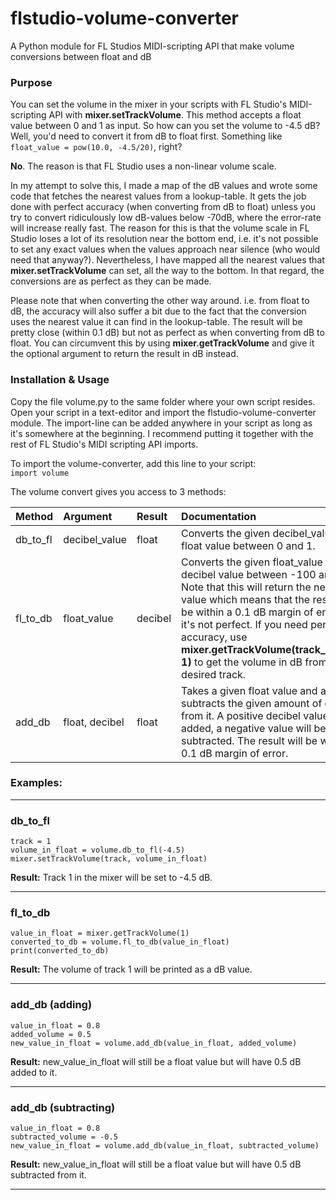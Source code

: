 # flstudio-volume-converter
A Python module for FL Studios MIDI-scripting API that make volume conversions between float and dB

### Purpose

You can set the volume in the mixer in your scripts with FL Studio's MIDI-scripting API with **mixer.setTrackVolume**. This method accepts a float value between 0 and 1 as input. So how can you set the volume to -4.5 dB?  Well, you'd need to convert it from dB to float first. Something like `float_value = pow(10.0, -4.5/20)`, right?  

**No**. The reason is that FL Studio uses a non-linear volume scale.

In my attempt to solve this, I made a map of the dB values and wrote some code that fetches the nearest values from a lookup-table. It gets the job done with perfect accuracy (when converting from dB to float) unless you try to convert ridiculously low dB-values below -70dB, where the error-rate will increase really fast. The reason for this is that the volume scale in FL Studio loses a lot of its resolution near the bottom end, i.e. it's not possible to set any exact values when the values approach near silence (who would need that anyway?). Nevertheless, I have mapped all the nearest values that **mixer.setTrackVolume** can set, all the way to the bottom. In that regard, the conversions are as perfect as they can be made.

Please note that when converting the other way around. i.e. from float to dB, the accuracy will also suffer a bit due to the fact that the conversion uses the nearest value it can find in the lookup-table. The result will be pretty close (within 0.1 dB) but not as perfect as when converting from dB to float. You can circumvent this by using **mixer.getTrackVolume** and give it the optional argument to return the result in dB instead.

### Installation & Usage

Copy the file volume.py to the same folder where your own script resides. Open your script in a text-editor and import the flstudio-volume-converter module. The import-line can be added anywhere in your script as long as it's somewhere at the beginning. I recommend putting it together with the rest of FL Studio's MIDI scripting API imports.

To import the volume-converter, add this line to your script:  
`import volume`

The volume convert gives you access to 3 methods:

|Method|Argument|Result|Documentation|
|:---|:---|:---|:---|
|db_to_fl|decibel_value|float|Converts the given decibel_value to a float value between 0 and 1.|
|fl_to_db|float_value|decibel|Converts the given float_value to a decibel value between -100 and 5.6. Note that this will return the nearest dB value which means that the result will be within a 0.1 dB margin of error, i.e. it's not perfect. If you need perfect accuracy, use **mixer.getTrackVolume(track_number, 1)** to get the volume in dB from the desired track.|
|add_db|float, decibel|float|Takes a given float value and adds or subtracts the given amount of decibels from it. A positive decibel value will be added, a negative value will be subtracted. The result will be within a 0.1 dB margin of error.|

### Examples:

---
### db_to_fl
`track = 1`  
`volume_in_float = volume.db_to_fl(-4.5)`  
`mixer.setTrackVolume(track, volume_in_float)`

**Result:** Track 1 in the mixer will be set to -4.5 dB.

---
### fl_to_db
`value_in_float = mixer.getTrackVolume(1)`  
`converted_to_db = volume.fl_to_db(value_in_float)`  
`print(converted_to_db)`

**Result:** The volume of track 1 will be printed as a dB value.

---
### add_db (adding)
`value_in_float = 0.8`  
`added_volume = 0.5`  
`new_value_in_float = volume.add_db(value_in_float, added_volume)`

**Result:** new_value_in_float will still be a float value but will have 0.5 dB added to it.

---
### add_db (subtracting)
`value_in_float = 0.8`  
`subtracted_volume = -0.5`  
`new_value_in_float = volume.add_db(value_in_float, subtracted_volume)`

**Result:** new_value_in_float will still be a float value but will have 0.5 dB subtracted from it.

---
